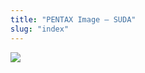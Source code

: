```yaml
---
title: "PENTAX Image – SUDA"
slug: "index"
---
```


[![](/wp-content/2011/12/105-300x225.jpg)](/wp-content/2011/12/105.jpg)